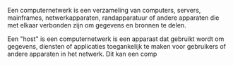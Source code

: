 Een computernetwerk is een verzameling van computers, servers, mainframes, netwerkapparaten, randapparatuur of andere apparaten die met elkaar verbonden zijn om gegevens en bronnen te delen.

Een "host" is een computernetwerk is een apparaat dat gebruikt wordt om gegevens, diensten of applicaties toegankelijk te maken voor gebruikers of andere apparaten in het netwerk. Dit kan een comp